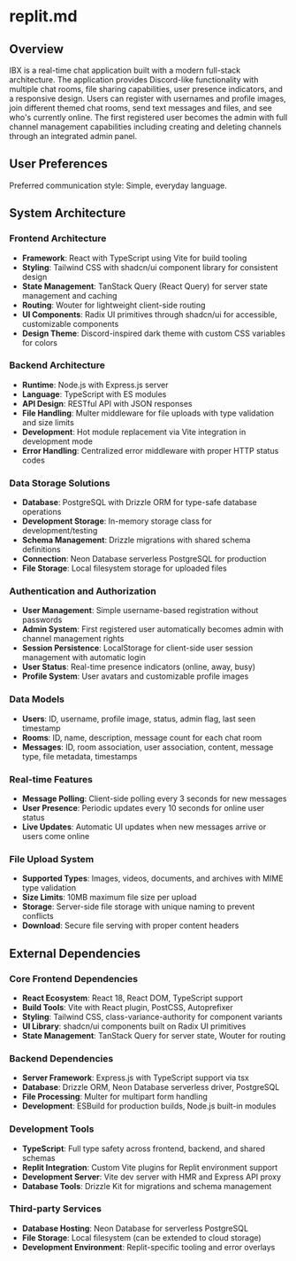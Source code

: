 # replit.md

## Overview

IBX is a real-time chat application built with a modern full-stack architecture. The application provides Discord-like functionality with multiple chat rooms, file sharing capabilities, user presence indicators, and a responsive design. Users can register with usernames and profile images, join different themed chat rooms, send text messages and files, and see who's currently online. The first registered user becomes the admin with full channel management capabilities including creating and deleting channels through an integrated admin panel.

## User Preferences

Preferred communication style: Simple, everyday language.

## System Architecture

### Frontend Architecture
- **Framework**: React with TypeScript using Vite for build tooling
- **Styling**: Tailwind CSS with shadcn/ui component library for consistent design
- **State Management**: TanStack Query (React Query) for server state management and caching
- **Routing**: Wouter for lightweight client-side routing
- **UI Components**: Radix UI primitives through shadcn/ui for accessible, customizable components
- **Design Theme**: Discord-inspired dark theme with custom CSS variables for colors

### Backend Architecture
- **Runtime**: Node.js with Express.js server
- **Language**: TypeScript with ES modules
- **API Design**: RESTful API with JSON responses
- **File Handling**: Multer middleware for file uploads with type validation and size limits
- **Development**: Hot module replacement via Vite integration in development mode
- **Error Handling**: Centralized error middleware with proper HTTP status codes

### Data Storage Solutions
- **Database**: PostgreSQL with Drizzle ORM for type-safe database operations
- **Development Storage**: In-memory storage class for development/testing
- **Schema Management**: Drizzle migrations with shared schema definitions
- **Connection**: Neon Database serverless PostgreSQL for production
- **File Storage**: Local filesystem storage for uploaded files

### Authentication and Authorization
- **User Management**: Simple username-based registration without passwords
- **Admin System**: First registered user automatically becomes admin with channel management rights
- **Session Persistence**: LocalStorage for client-side user session management with automatic login
- **User Status**: Real-time presence indicators (online, away, busy)
- **Profile System**: User avatars and customizable profile images

### Data Models
- **Users**: ID, username, profile image, status, admin flag, last seen timestamp
- **Rooms**: ID, name, description, message count for each chat room
- **Messages**: ID, room association, user association, content, message type, file metadata, timestamps

### Real-time Features
- **Message Polling**: Client-side polling every 3 seconds for new messages
- **User Presence**: Periodic updates every 10 seconds for online user status
- **Live Updates**: Automatic UI updates when new messages arrive or users come online

### File Upload System
- **Supported Types**: Images, videos, documents, and archives with MIME type validation
- **Size Limits**: 10MB maximum file size per upload
- **Storage**: Server-side file storage with unique naming to prevent conflicts
- **Download**: Secure file serving with proper content headers

## External Dependencies

### Core Frontend Dependencies
- **React Ecosystem**: React 18, React DOM, TypeScript support
- **Build Tools**: Vite with React plugin, PostCSS, Autoprefixer
- **Styling**: Tailwind CSS, class-variance-authority for component variants
- **UI Library**: shadcn/ui components built on Radix UI primitives
- **State Management**: TanStack Query for server state, Wouter for routing

### Backend Dependencies
- **Server Framework**: Express.js with TypeScript support via tsx
- **Database**: Drizzle ORM, Neon Database serverless driver, PostgreSQL
- **File Processing**: Multer for multipart form handling
- **Development**: ESBuild for production builds, Node.js built-in modules

### Development Tools
- **TypeScript**: Full type safety across frontend, backend, and shared schemas
- **Replit Integration**: Custom Vite plugins for Replit environment support
- **Development Server**: Vite dev server with HMR and Express API proxy
- **Database Tools**: Drizzle Kit for migrations and schema management

### Third-party Services
- **Database Hosting**: Neon Database for serverless PostgreSQL
- **File Storage**: Local filesystem (can be extended to cloud storage)
- **Development Environment**: Replit-specific tooling and error overlays